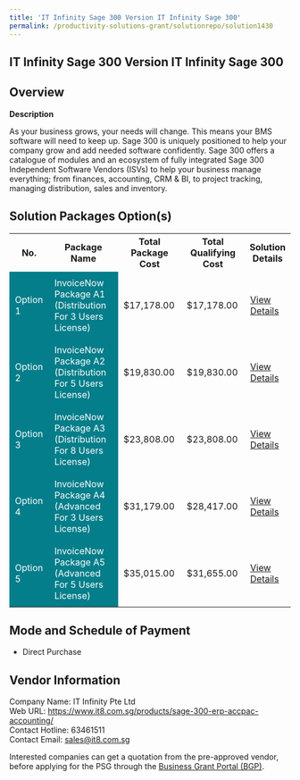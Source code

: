 ```yaml
---
title: 'IT Infinity Sage 300 Version IT Infinity Sage 300'
permalink: /productivity-solutions-grant/solutionrepo/solution1430
---
```


## IT Infinity Sage 300 Version IT Infinity Sage 300

## Overview

**Description**

As your business grows, your needs will change. This means your BMS software will need to keep up. Sage 300 is uniquely positioned to help your company grow and add needed software confidently.
Sage 300 offers a catalogue of modules and an ecosystem of fully integrated Sage 300 Independent Software Vendors (ISVs) to help your business manage everything; from finances, accounting, CRM & BI, to project tracking, managing distribution, sales and inventory.

## Solution Packages Option(s)

<table>
<tr>
<th><b>No.</b></th>
<th><b>Package Name</b></th>
<th><b>Total Package Cost</b></th>
<th><b>Total Qualifying Cost</b></th>
<th><b>Solution Details</b></th>
</tr>
<tr>
<td style='padding: 10px; background-color: #037E8A; color: #FFFFFF;'>Option 1</td>
<td style='padding: 10px; background-color: #037E8A; color: #FFFFFF;'>InvoiceNow Package A1 (Distribution For 3 Users License)</td>
<td style='padding: 10px;'>$17,178.00</td>
<td style='padding: 10px;'>$17,178.00</td>
<td style='padding: 10px;'><a href='/images/psg/ITInfinity_Safe300_28122023_Desensitised_Annex3_Part1.pdf' target='_blank'>View Details</a></td>
</tr>
<tr>
<td style='padding: 10px; background-color: #037E8A; color: #FFFFFF;'>Option 2</td>
<td style='padding: 10px; background-color: #037E8A; color: #FFFFFF;'>InvoiceNow Package A2 (Distribution For 5 Users License)</td>
<td style='padding: 10px;'>$19,830.00</td>
<td style='padding: 10px;'>$19,830.00</td>
<td style='padding: 10px;'><a href='/images/psg/ITInfinity_Safe300_28122023_Desensitised_Annex3_Part2.pdf' target='_blank'>View Details</a></td>
</tr>
<tr>
<td style='padding: 10px; background-color: #037E8A; color: #FFFFFF;'>Option 3</td>
<td style='padding: 10px; background-color: #037E8A; color: #FFFFFF;'>InvoiceNow Package A3 (Distribution For 8 Users License)</td>
<td style='padding: 10px;'>$23,808.00</td>
<td style='padding: 10px;'>$23,808.00</td>
<td style='padding: 10px;'><a href='/images/psg/ITInfinity_Safe300_28122023_Desensitised_Annex3_Part3.pdf' target='_blank'>View Details</a></td>
</tr>
<tr>
<td style='padding: 10px; background-color: #037E8A; color: #FFFFFF;'>Option 4</td>
<td style='padding: 10px; background-color: #037E8A; color: #FFFFFF;'>InvoiceNow Package A4 (Advanced For 3 Users License)</td>
<td style='padding: 10px;'>$31,179.00</td>
<td style='padding: 10px;'>$28,417.00</td>
<td style='padding: 10px;'><a href='/images/psg/ITInfinity_Safe300_28122023_Desensitised_Annex3_Part4.pdf' target='_blank'>View Details</a></td>
</tr>
<tr>
<td style='padding: 10px; background-color: #037E8A; color: #FFFFFF;'>Option 5</td>
<td style='padding: 10px; background-color: #037E8A; color: #FFFFFF;'>InvoiceNow Package A5 (Advanced For 5 Users License)</td>
<td style='padding: 10px;'>$35,015.00</td>
<td style='padding: 10px;'>$31,655.00</td>
<td style='padding: 10px;'><a href='/images/psg/ITInfinity_Safe300_28122023_Desensitised_Annex3_Part5.pdf' target='_blank'>View Details</a></td>
</tr>
</table>

## Mode and Schedule of Payment

 - Direct Purchase

## Vendor Information

 Company Name: IT Infinity Pte Ltd<br>Web URL: https://www.it8.com.sg/products/sage-300-erp-accpac-accounting/ <br>Contact Hotline: 63461511 <br>Contact Email: sales@it8.com.sg <br>

Interested companies can get a quotation from the pre-approved vendor, before applying for the PSG through the <a href='https://www.businessgrants.gov.sg/' target='_blank' rel='noopener'>Business Grant Portal (BGP)</a>.

<script src="/jquery/resize-tables.js"></script>
